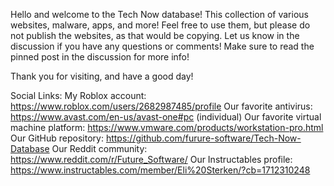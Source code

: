Hello and welcome to the Tech Now database! This collection of various websites, malware, apps, and more! Feel free to use them, but please do not publish the websites, as that would be copying. 
Let us know in the discussion if you have any questions or comments!
Make sure to read the pinned post in the discussion for more info!

Thank you for visiting, and have a good day!

Social Links:
My Roblox account: https://www.roblox.com/users/2682987485/profile
Our favorite antivirus: https://www.avast.com/en-us/avast-one#pc (individual)
Our favorite virtual machine platform: https://www.vmware.com/products/workstation-pro.html
Our GitHub repository: https://github.com/furure-software/Tech-Now-Database
Our Reddit community: https://www.reddit.com/r/Future_Software/
Our Instructables profile: https://www.instructables.com/member/Eli%20Sterken/?cb=1712310248
